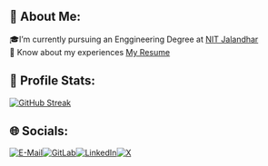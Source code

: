 ## 💫 About Me:
🎓I’m currently pursuing an Enggineering Degree at [NIT Jalandhar](https://www.nitj.ac.in)<br>📄 Know about my experiences [My Resume](https://drive.google.com/file/d/1HCGRrIyfx6XVK_JUMS-Ss6cRn1m4N6Id/view?usp=sharing)
## 👤 Profile Stats:
[![GitHub Streak](https://nirzak-streak-stats.vercel.app?user=vineetbambah)](https://git.io/streak-stats)
## 🌐 Socials:
[![E-Mail](	https://img.shields.io/badge/Gmail-D14836?style=for-the-badge&logo=gmail&logoColor=white)](mailto:neozvbambah@gmail.com)[![GitLab](	https://img.shields.io/badge/GitLab-330F63?style=for-the-badge&logo=gitlab&logoColor=white)](https://gitlab.com/vineetbambah)[![LinkedIn](https://img.shields.io/badge/LinkedIn-0077B5?style=for-the-badge&logo=linkedin&logoColor=white)](https://linkedin.com/in/vineetbambah)[![X](https://img.shields.io/badge/X-000000?style=for-the-badge&logo=x&logoColor=white)](https://twitter.com/vineetbambah)
<!--[![Hashnode](https://img.shields.io/badge/Hashnode-2962FF?style=for-the-badge&logo=hashnode&logoColor=white)](https://hashnode.com/@vineetbambah)[![LeetCode](https://img.shields.io/badge/-LeetCode-FFA116?style=for-the-badge&logo=LeetCode&logoColor=black)](https://leetcode.com/u/vineetbambah/)[![CodeForces](https://img.shields.io/badge/Codeforces-445f9d?style=for-the-badge&logo=Codeforces&logoColor=white)](https://codeforces.com/profile/neozVBambah)[![CodeChef](https://img.shields.io/badge/Codechef-%23B92B27.svg?&style=for-the-badge&logo=Codechef&logoColor=white)](https://www.codechef.com/users/neoz)[![Kaggle](https://img.shields.io/badge/Kaggle-20BEFF?style=for-the-badge&logo=Kaggle&logoColor=white)](https://www.kaggle.com/vineetbambah) -->
